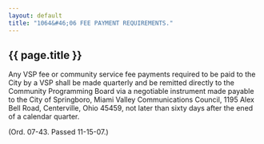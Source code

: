 ```yaml
---
layout: default 
title: "1064&#46;06 FEE PAYMENT REQUIREMENTS."
---
```


{{ page.title }}
----------------

Any VSP fee or community service fee payments required to be paid to the
City by a VSP shall be made quarterly and be remitted directly to the
Community Programming Board via a negotiable instrument made payable to
the City of Springboro, Miami Valley Communications Council, 1195 Alex
Bell Road, Centerville, Ohio 45459, not later than sixty days after the
ened of a calendar quarter.

(Ord. 07-43. Passed 11-15-07.)
